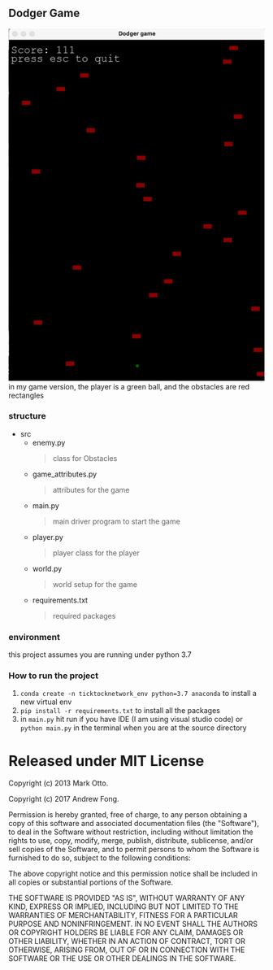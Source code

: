 ## Dodger Game

![game screen shot](game_screenshot.png)
in my game version, the player is a green ball, and the obstacles are red rectangles

### structure

- src
  - enemy.py
    > class for Obstacles
  - game_attributes.py
    > attributes for the game
  - main.py
    > main driver program to start the game
  - player.py
    > player class for the player
  - world.py
    > world setup for the game
  - requirements.txt
    > required packages

### environment

this project assumes you are running under python 3.7

### How to run the project

1. `conda create -n ticktocknetwork_env python=3.7 anaconda` to install a new virtual env
2. `pip install -r requirements.txt` to install all the packages
3. in `main.py` hit run if you have IDE (I am using visual studio code) or `python main.py` in the terminal when you are at the source directory

# Released under MIT License

Copyright (c) 2013 Mark Otto.

Copyright (c) 2017 Andrew Fong.

Permission is hereby granted, free of charge, to any person obtaining a copy of this software and associated documentation files (the "Software"), to deal in the Software without restriction, including without limitation the rights to use, copy, modify, merge, publish, distribute, sublicense, and/or sell copies of the Software, and to permit persons to whom the Software is furnished to do so, subject to the following conditions:

The above copyright notice and this permission notice shall be included in all copies or substantial portions of the Software.

THE SOFTWARE IS PROVIDED "AS IS", WITHOUT WARRANTY OF ANY KIND, EXPRESS OR IMPLIED, INCLUDING BUT NOT LIMITED TO THE WARRANTIES OF MERCHANTABILITY, FITNESS FOR A PARTICULAR PURPOSE AND NONINFRINGEMENT. IN NO EVENT SHALL THE AUTHORS OR COPYRIGHT HOLDERS BE LIABLE FOR ANY CLAIM, DAMAGES OR OTHER LIABILITY, WHETHER IN AN ACTION OF CONTRACT, TORT OR OTHERWISE, ARISING FROM, OUT OF OR IN CONNECTION WITH THE SOFTWARE OR THE USE OR OTHER DEALINGS IN THE SOFTWARE.
